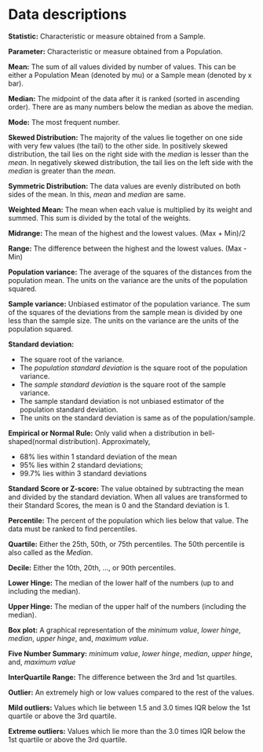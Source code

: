 # Data descriptions

**Statistic:** Characteristic or measure obtained from a Sample.

**Parameter:** Characteristic or measure obtained from a Population.

**Mean:** The sum of all values divided by number of values. This can be either a Population Mean (denoted by mu) or a Sample mean (denoted by x bar).

**Median:** The midpoint of the data after it is ranked (sorted in ascending order). There are as many numbers below the median as above the median.

**Mode:** The most frequent number.

**Skewed Distribution:** The majority of the values lie together on one side with very few values (the tail) to the other side. In positively skewed distribution, the tail lies on the right side with the _median_ is lesser than the _mean_. In negatively skewed distribution, the tail lies on the left side with the _median_ is greater than the _mean_.

**Symmetric Distribution:** The data values are evenly distributed on both sides of the mean. In this, _mean_ and _median_ are same.

**Weighted Mean:** The mean when each value is multiplied by its weight and summed. This sum is divided by the total of the weights.

**Midrange:** The mean of the highest and the lowest values. (Max + Min)/2

**Range:** The difference between the highest and the lowest values. (Max - Min)

**Population variance:** The average of the squares of the distances from the population mean. The units on the variance are the units of the population squared.

**Sample variance:** Unbiased estimator of the population variance. The sum of the squares of the deviations from the sample mean is divided by one less than the sample size. The units on the variance are the units of the population squared.

**Standard deviation:**

- The square root of the variance.
- The _population standard deviation_ is the square root of the population variance.
- The _sample standard deviation_ is the square root of the sample variance.
- The sample standard deviation is not unbiased estimator of the population standard deviation.
- The units on the standard deviation is same as of the population/sample.

**Empirical or Normal Rule:** Only valid when a distribution in bell-shaped(normal distribution). Approximately,

- 68% lies within 1 standard deviation of the mean
- 95% lies within 2 standard deviations;
- 99.7% lies within 3 standard deviations

**Standard Score or Z-score:** The value obtained by subtracting the mean and divided by the standard deviation. When all values are transformed to their Standard Scores, the mean is 0 and the Standard deviation is 1.

**Percentile:** The percent of the population which lies below that value. The data must be ranked to find percentiles.

**Quartile:** Either the 25th, 50th, or 75th percentiles. The 50th percentile is also called as the _Median_.

**Decile:** Either the 10th, 20th, ..., or 90th percentiles.

**Lower Hinge:** The median of the lower half of the numbers (up to and including the median).

**Upper Hinge:** The median of the upper half of the numbers (including the median).

**Box plot:** A graphical representation of the _minimum value_, _lower hinge_, _median_, _upper hinge_, and, _maximum value_.

**Five Number Summary:** _minimum value_, _lower hinge_, _median_, _upper hinge_, and, _maximum value_

**InterQuartile Range:** The difference between the 3rd and 1st quartiles.

**Outlier:** An extremely high or low values compared to the rest of the values.

**Mild outliers:** Values which lie between 1.5 and 3.0 times IQR below the 1st quartile or above the 3rd quartile.

**Extreme outliers:** Values which lie more than the 3.0 times IQR below the 1st quartile or above the 3rd quartile.

